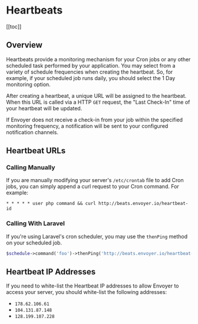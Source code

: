 # Heartbeats

[[toc]]

## Overview

Heartbeats provide a monitoring mechanism for your Cron jobs or any other scheduled task performed by your application. You may select from a variety of schedule frequencies when creating the heartbeat. So, for example, if your scheduled job runs daily, you should select the 1 Day monitoring option.

After creating a heartbeat, a unique URL will be assigned to the heartbeat. When this URL is called via a HTTP `GET` request, the "Last Check-In" time of your heartbeat will be updated.

If Envoyer does not receive a check-in from your job within the specified monitoring frequency, a notification will be sent to your configured notification channels.

## Heartbeat URLs

### Calling Manually

If you are manually modifying your server's `/etc/crontab` file to add Cron jobs, you can simply append a curl request to your Cron command. For example:

```
* * * * * user php command && curl http://beats.envoyer.io/heartbeat-id
```

### Calling With Laravel

If you're using Laravel's cron scheduler, you may use the `thenPing` method on your scheduled job.

```php
$schedule->command('foo')->thenPing('http://beats.envoyer.io/heartbeat-id');
```

## Heartbeat IP Addresses

If you need to white-list the Heartbeat IP addresses to allow Envoyer to access your server, you should white-list the following addresses:

- `178.62.106.61`
- `104.131.87.148`
- `128.199.107.228`